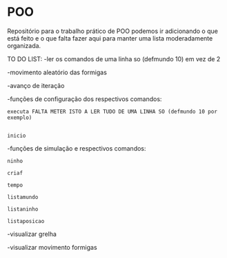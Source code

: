 ﻿# POO

Repositório para o trabalho prático de POO podemos ir adicionando o que está feito e o que falta fazer aqui para manter
uma lista moderadamente organizada.

TO DO LIST:
-ler os comandos de uma linha so (defmundo 10) em vez de 2

-movimento aleatório das formigas

-avanço de iteração

-funções de configuração dos respectivos comandos:

	executa FALTA METER ISTO A LER TUDO DE UMA LINHA SO (defmundo 10 por exemplo) 
	

	inicio

-funções de simulação e respectivos comandos:

	ninho

	criaf

	tempo

	listamundo

	listaninho

	listaposicao

-visualizar grelha

-visualizar movimento formigas

